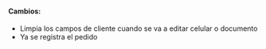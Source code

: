 <h4>Cambios:</h4>  
<ul>   
    <li>Limpia los campos de cliente cuando se va a editar celular o documento</li>
    <li>Ya se registra el pedido</li>
</ul>